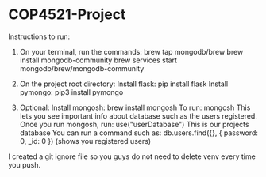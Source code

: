 # COP4521-Project

Instructions to run:
1) On your terminal, run the commands:
brew tap mongodb/brew
brew install mongodb-community
brew services start mongodb/brew/mongodb-community

2) On the project root directory:
Install flask: pip install flask
Install pymongo: pip3 install pymongo 

3) Optional:
Install mongosh: brew install mongosh 
To run: mongosh
This lets you see important info about database such as the users registered.
Once you run mongosh, run: use("userDatabase")
This is our projects database
You can run a command such as: db.users.find({}, { password: 0, _id: 0 }) 
(shows you registered users)

I created a git ignore file so you guys do not need to delete venv every time you push.